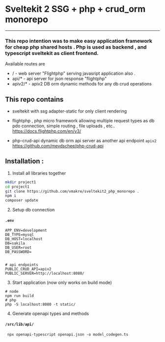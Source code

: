 # Sveltekit 2  SSG +  php  + crud_orm  monorepo
---
### This repo intention was to make easy application framework for cheap php shared hosts . Php is used as backend , and typescript sveltekit as client frontend. 

Available routes are 
- / - web server "Flightphp" serving javasript application also .
- api/*  - api server for json response "flightphp"
- apiv2/* - apiv2  DB orm dynamic methods for any db crud operations 

## This repo contains
- sveltekit with ssg  adapter-static for only client rendering 

- flightphp  , php micro framework allowing multiple request types as db pdo connection,
simple routing , file uploads , etc..
https://docs.flightphp.com/en/v3/

- php-crud-api   dynamic db orm api server as another api endpoint `apiv2`
https://github.com/mevdschee/php-crud-api


## Installation  :
1. Install all libraries together
``` bash
mkdir project1
cd project1
git clone https://github.com/vmakre/sveltekit2_php_monorepo .
npm i
composer update
```

2. Setup db connection
#### **`.env`**
``` 
APP_ENV=development
DB_TYPE=mysql
DB_HOST=localhost
DB=sakila
DB_USER=root
DB_PASSWORD=


# api endpoints
PUBLIC_CRUD_API=apiv2
PUBLIC_SERVER=http://localhost:8080/

```

3. Start application (now only  works on build mode)
```
# node
npm run build
# php
php -S localhost:8080 -t static/

```

 
4. Generate openapi types and methods
#### **`/src/lib/api/`**
```
 npx openapi-typescript openapi.json -o model_codegen.ts
```


